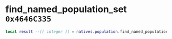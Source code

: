 # find_named_population_set `0x4646C335`

```lua
local result --[[ integer ]] = natives.population.find_named_population_set(_unk0 --[[ integer ]])
```